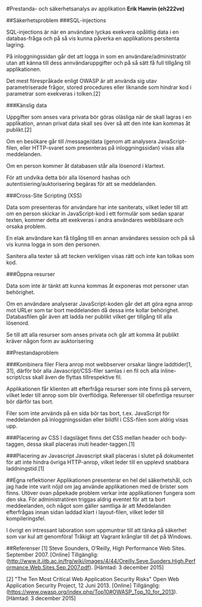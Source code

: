 #Prestanda- och säkerhetsanalys av applikation
**Erik Hamrin (eh222ve)**

##Säkerhetsproblem
###SQL-injections

SQL-injections är när en användare lyckas exekvera opålitlig data i en databas-fråga och på så vis kunna påverka en applikations persitenta lagring.

På inloggningssidan går det att logga in som en användare/administratör utan att känna till dess annvändaruppgifter och på så sätt få full tillgång till applikationen.

Det mest förespråkade enligt OWASP är att använda sig utav parametriserade frågor, stored procedures eller liknande som hindrar kod i parametrar som exekveras i tolken.[2] 

###Känslig data

Uppgifter som anses vara privata bör göras oläsliga när de skall lagras i en applikation, annan privat data skall ses över så att den inte kan kommas åt publikt.[2] 

Om en besökare går till /message/data (genom att analysera JavaScript-filen, eller HTTP-svaret som presenteras på inloggningssidan) visas alla meddelanden.

Om en person kommer åt databasen står alla lösenord i klartext. 

För att undvika detta bör alla lösenord hashas och  autentisiering/auktorisering begäras för att se meddelanden.

###Cross-Site Scripting (XSS)

Data som presenteras för användare har inte saniterats, vilket leder till att om en person skickar in JavaScript-kod i ett formulär som sedan sparar texten, kommer detta att exekveras i andra användares webbläsare och orsaka problem.

En elak användare kan få tilgång till en annan användares session och på så vis kunna logga in som den personen.

Sanitera alla texter så att tecken verkligen visas rätt och inte kan tolkas som kod.

###Öppna resurser

Data som inte är tänkt att kunna kommas åt exponeras mot personer utan behörighet.

Om en användare analyserar JavaScript-koden går det att göra egna anrop mot URLer som tar bort meddelanden då dessa inte kollar behörighet. Databasfilen går även att ladda ner publikt vilket ger tillgång till alla lösenord. 

Se till att alla resurser som anses privata och går att komma åt publikt kräver någon form av auktorisering

##Prestandaproblem

###Kombinera filer
Flera anrop mot webbserver orsakar längre laddtider[1, 31], därför bör alla Javascript/CSS-filer samlas i en fil och alla inline-script/css skall även de flyttas tillrespektive fil. 

Applikationen får klienten att efterfråga resurser som inte finns på servern, vilket leder till anrop som blir överflödiga. Referenser till obefintliga resurser bör därför tas bort.

Filer som inte används på en sida bör tas bort, t.ex. JavaScript för meddelanden på inloggningssidan eller bildfil i CSS-filen som aldrig visas upp.

###Placering av CSS
I dagsläget finns det CSS mellan header och body-taggen, dessa skall placeras inuti header-taggen.[1]

###Placering av Javascript
Javascript skall placeras i slutet på dokumentet för att inte hindra övriga HTTP-anrop, vilket leder till en upplevd snabbara laddningstid.[1] 

##Egna reflektioner
Applikationen presenterar en hel del säkerhetshål, och jag hade inte varit nöjd om jag använde applikationen med de brister som finns.
Utöver ovan påpekade problem verkar inte applikationen fungera som den ska. För administratören triggas aldrig eventet för att ta bort meddeelanden, och något som gäller samtliga är att Meddelanden efterfrågas innan sidan laddad klart i layout-filen, vilket leder till kompileringsfel.

I övrigt en intressant laboration som uppmuntrar till att tänka på säkerhet som var kul att genomföra! Tråkigt att Vagrant krånglar till det på Windows.

##Referenser
[1] Steve Sounders, O’Reilly, High Performance Web Sites. September 2007. [Online] Tillgänglig: (http://www.it.iitb.ac.in/frg/wiki/images/4/44/Oreilly.Seve.Suoders.High.Performance.Web.Sites.Sep.2007.pdf). [Hämtad: 3 december 2015]

[2] "The Ten Most Critical Web Application Security Risks" Open Web Application Security Project, 12 Juni 2013. [Online] Tillgänglig: (https://www.owasp.org/index.php/Top10#OWASP_Top_10_for_2013). [Hämtad: 3 december 2015]
